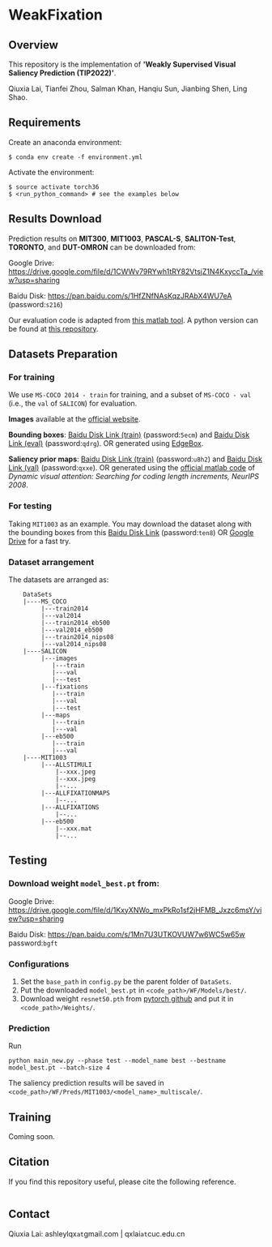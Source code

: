 # WeakFixation

## Overview
This repository is the implementation of **'Weakly Supervised Visual Saliency Prediction (TIP2022)'**.

Qiuxia Lai, Tianfei Zhou, Salman Khan, Hanqiu Sun, Jianbing Shen, Ling Shao.

## Requirements
Create  an anaconda environment:

```commandline
$ conda env create -f environment.yml
```

Activate the environment:

```commandline
$ source activate torch36
$ <run_python_command> # see the examples below
```

## Results Download
Prediction results on **MIT300**, **MIT1003**, **PASCAL-S**, **SALITON-Test**, **TORONTO**, and **DUT-OMRON** can be downloaded from:

Google Drive: <https://drive.google.com/file/d/1CWWv79RYwh1tRY82VtsjZ1N4KxyccTa_/view?usp=sharing>

Baidu Disk: <https://pan.baidu.com/s/1HfZNfNAsKqzJRAbX4WU7eA>  (password:`s216`)

Our evaluation code is adapted from [this matlab tool](https://github.com/cvzoya/saliency/tree/master/code_forMetrics).
A python version can be found at [this repository](https://github.com/tarunsharma1/saliency_metrics).

## Datasets Preparation

### For training
We use `MS-COCO 2014 - train` for training, and a subset of `MS-COCO - val` (i.e., the `val` of `SALICON`) for evaluation.

**Images** available at the [official website](https://cocodataset.org). 

**Bounding boxes**: [Baidu Disk Link (train)](https://pan.baidu.com/s/11Jb4P0h_tECbmkypVri2oA) (password:`5ecm`) and [Baidu Disk Link (eval)](https://pan.baidu.com/s/11WzSLZ_BxbpuMoxqD96lcg) (password:`qdrg`). 
OR generated using [EdgeBox](https://github.com/pdollar/edges).

**Saliency prior maps**: [Baidu Disk Link (train)](https://pan.baidu.com/s/1WrKHsTyMjygf9MUtxk4cqQ) (password:`u8h2`) and [Baidu Disk Link (val)](https://pan.baidu.com/s/1os1ryvubS_p0ueRr3tPUDA) (password:`qxxe`). 
OR generated using the [official matlab code](http://www.houxiaodi.com/publication.html) of *Dynamic visual attention: Searching for coding length increments, NeurIPS 2008*.




### For testing
Taking `MIT1003` as an example. 
You may download the dataset along with the bounding boxes from this [Baidu Disk Link](https://pan.baidu.com/s/1amWZZeNbGVHgSmD9vlsPCg) (password:`ten8`) OR [Google Drive](https://drive.google.com/file/d/1PCuxks2f5Aem8u0GwcbdLP2e11zySLyQ/view?usp=sharing) for a fast try.


### Dataset arrangement
The datasets are arranged as:

        DataSets
        |----MS_COCO
             |---train2014
             |---val2014
             |---train2014_eb500
             |---val2014_eb500
             |---train2014_nips08
             |---val2014_nips08
        |----SALICON
             |---images
                |---train
                |---val
                |---test
             |---fixations
                |---train
                |---val
                |---test
             |---maps
                |---train
                |---val
             |---eb500
                |---train
                |---val
        |----MIT1003
             |---ALLSTIMULI
                 |--xxx.jpeg
                 |--xxx.jpeg
                 |--...
             |---ALLFIXATIONMAPS
                 |--...
             |---ALLFIXATIONS
                 |--...
             |---eb500
                 |--xxx.mat
                 |--...
        



## Testing

### Download weight `model_best.pt` from:

Google Drive: <https://drive.google.com/file/d/1KxyXNWo_mxPkRo1sf2jHFMB_Jxzc6msY/view?usp=sharing>

Baidu Disk: <https://pan.baidu.com/s/1Mn7U3UTKOVUW7w6WC5w65w> password:`bgft`

### Configurations
1. Set the `base_path` in `config.py` be the parent folder of `DataSets`.
2. Put the downloaded `model_best.pt` in `<code_path>/WF/Models/best/`.
3. Download weight `resnet50.pth` from [pytorch github](https://download.pytorch.org/models/resnet50-0676ba61.pth) and put it in `<code_path>/Weights/`.

### Prediction
Run 
```commandline
python main_new.py --phase test --model_name best --bestname model_best.pt --batch-size 4
```

The saliency prediction results will be saved in `<code_path>/WF/Preds/MIT1003/<model_name>_multiscale/`.



## Training

Coming soon.

## Citation
If you find this repository useful, please cite the following reference.
```

```

## Contact

Qiuxia Lai: ashleylqx`at`gmail.com | qxlai`at`cuc.edu.cn
